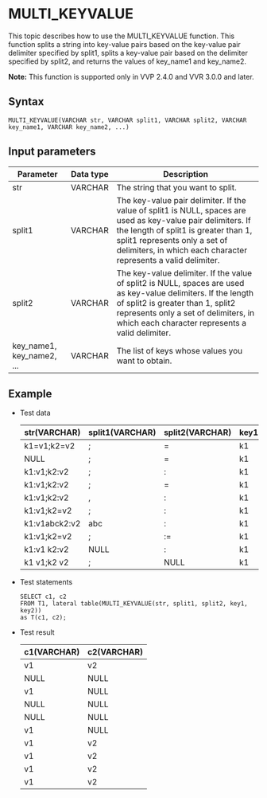 # MULTI\_KEYVALUE

This topic describes how to use the MULTI\_KEYVALUE function. This function splits a string into key-value pairs based on the key-value pair delimiter specified by split1, splits a key-value pair based on the delimiter specified by split2, and returns the values of key\_name1 and key\_name2.

**Note:** This function is supported only in VVP 2.4.0 and VVR 3.0.0 and later.

## Syntax

```
MULTI_KEYVALUE(VARCHAR str, VARCHAR split1, VARCHAR split2, VARCHAR key_name1, VARCHAR key_name2, ...)
```

## Input parameters

|Parameter|Data type|Description|
|---------|---------|-----------|
|str|VARCHAR|The string that you want to split.|
|split1|VARCHAR|The key-value pair delimiter. If the value of split1 is NULL, spaces are used as key-value pair delimiters. If the length of split1 is greater than 1, split1 represents only a set of delimiters, in which each character represents a valid delimiter. |
|split2|VARCHAR|The key-value delimiter. If the value of split2 is NULL, spaces are used as key-value delimiters. If the length of split2 is greater than 1, split2 represents only a set of delimiters, in which each character represents a valid delimiter. |
|key\_name1, key\_name2, ...|VARCHAR|The list of keys whose values you want to obtain.|

## Example

-   Test data

    |str\(VARCHAR\)|split1\(VARCHAR\)|split2\(VARCHAR\)|key1\(VARCHAR\)|key2\(VARCHAR\)|
    |--------------|-----------------|-----------------|---------------|---------------|
    |k1=v1;k2=v2|;|=|k1|k2|
    |NULL|;|=|k1|k2|
    |k1:v1;k2:v2|;|:|k1|k3|
    |k1:v1;k2:v2|;|=|k1|k2|
    |k1:v1;k2:v2|,|:|k1|k2|
    |k1:v1;k2=v2|;|:|k1|k2|
    |k1:v1abck2:v2|abc|:|k1|k2|
    |k1:v1;k2=v2|;|:=|k1|k2|
    |k1:v1 k2:v2|NULL|:|k1|k2|
    |k1 v1;k2 v2|;|NULL|k1|k2|

-   Test statements

    ```
    SELECT c1, c2 
    FROM T1, lateral table(MULTI_KEYVALUE(str, split1, split2, key1, key2)) 
    as T(c1, c2);                
    ```

-   Test result

    |c1\(VARCHAR\)|c2\(VARCHAR\)|
    |-------------|-------------|
    |v1|v2|
    |NULL|NULL|
    |v1|NULL|
    |NULL|NULL|
    |NULL|NULL|
    |v1|NULL|
    |v1|v2|
    |v1|v2|
    |v1|v2|
    |v1|v2|


